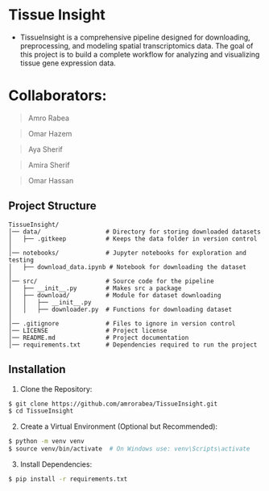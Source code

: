 # Tissue Insight
- TissueInsight is a comprehensive pipeline designed for downloading, preprocessing, and modeling spatial transcriptomics data. The goal of this project is to build a complete workflow for analyzing and visualizing tissue gene expression data.

# Collaborators:
> Amro Rabea
 
> Omar Hazem
 
> Aya Sherif
 
> Amira Sherif

> Omar Hassan

## Project Structure
```
TissueInsight/
│── data/                  # Directory for storing downloaded datasets
│   ├── .gitkeep           # Keeps the data folder in version control
│
│── notebooks/             # Jupyter notebooks for exploration and testing
│   ├── download_data.ipynb # Notebook for downloading the dataset
│
│── src/                   # Source code for the pipeline
│   ├── __init__.py        # Makes src a package
│   ├── download/          # Module for dataset downloading
│   │   ├── __init__.py
│   │   ├── downloader.py  # Functions for downloading dataset
│
│── .gitignore             # Files to ignore in version control
│── LICENSE                # Project license
│── README.md              # Project documentation
│── requirements.txt       # Dependencies required to run the project
```

## Installation

1. Clone the Repository:
```bash
$ git clone https://github.com/amrorabea/TissueInsight.git
$ cd TissueInsight
```

2. Create a Virtual Environment (Optional but Recommended):
```bash
$ python -m venv venv
$ source venv/bin/activate  # On Windows use: venv\Scripts\activate
```

3. Install Dependencies:
```bash
$ pip install -r requirements.txt
```



